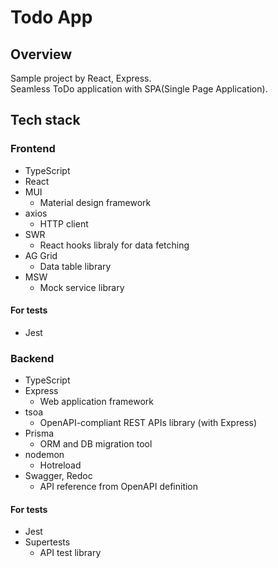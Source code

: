 # Todo App
## Overview
Sample project by React, Express.  
Seamless ToDo application with SPA(Single Page Application).


## Tech stack

### Frontend

- TypeScript
- React
- MUI
  - Material design framework 
- axios
  - HTTP client
- SWR
  - React hooks libraly for data fetching 
- AG Grid
  - Data table library
- MSW
  - Mock service library
#### For tests
- Jest

### Backend
- TypeScript
- Express
  - Web application framework
- tsoa
  - OpenAPI-compliant REST APIs library (with Express)
- Prisma
  - ORM and DB migration tool
- nodemon
  - Hotreload
- Swagger, Redoc
  - API reference from OpenAPI definition
#### For tests
- Jest
- Supertests
  - API test library